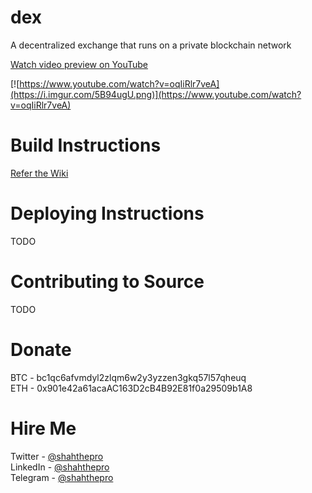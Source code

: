 # dex
A decentralized exchange that runs on a private blockchain network

[Watch video preview on YouTube](https://www.youtube.com/watch?v=oqIiRlr7veA)

[![https://www.youtube.com/watch?v=oqIiRlr7veA](https://i.imgur.com/5B94ugU.png)](https://www.youtube.com/watch?v=oqIiRlr7veA)

# Build Instructions
[Refer the Wiki](https://github.com/shahthepro/dex/wiki/Build-Instructions)

# Deploying Instructions
TODO

# Contributing to Source
TODO

# Donate
BTC - bc1qc6afvmdyl2zlqm6w2y3yzzen3gkq57l57qheuq  
ETH - 0x901e42a61acaAC163D2cB4B92E81f0a29509b1A8

# Hire Me
Twitter - [@shahthepro](http://twitter.com/shahthepro)  
LinkedIn - [@shahthepro](https://www.linkedin.com/in/shahthepro/)  
Telegram - [@shahthepro](https://web.telegram.org/#/im?p=@shahthepro)
